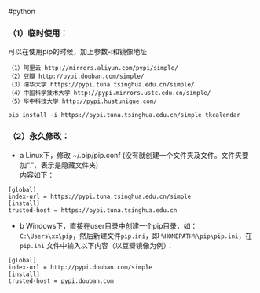#python
### （1）临时使用：  

可以在使用pip的时候，加上参数-i和镜像地址

```url
（1）阿里云 http://mirrors.aliyun.com/pypi/simple/  
（2）豆瓣 http://pypi.douban.com/simple/  
（3）清华大学 https://pypi.tuna.tsinghua.edu.cn/simple/  
（4）中国科学技术大学 http://pypi.mirrors.ustc.edu.cn/simple/  
（5）华中科技大学 http://pypi.hustunique.com/
```

```
pip install -i https://pypi.tuna.tsinghua.edu.cn/simple tkcalendar
```

### （2）永久修改：

- a Linux下，修改 ~/.pip/pip.conf (没有就创建一个文件夹及文件。文件夹要加“.”，表示是隐藏文件夹)  
内容如下：

```
[global]  
index-url = https://pypi.tuna.tsinghua.edu.cn/simple  
[install]  
trusted-host = https://pypi.tuna.tsinghua.edu.cn
```

- b Windows下，直接在user目录中创建一个pip目录，如：`C:\Users\xx\pip`，然后新建文件`pip.ini`，即 `%HOMEPATH%\pip\pip.ini`，在 `pip.ini` 文件中输入以下内容（以豆瓣镜像为例）：

```
[global]  
index-url = http://pypi.douban.com/simple  
[install]  
trusted-host = pypi.douban.com
```